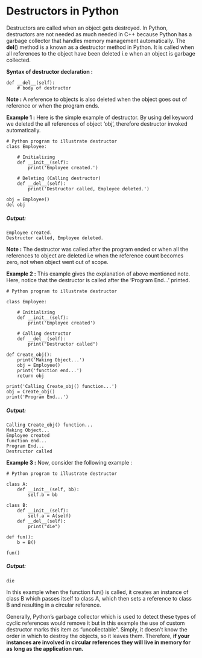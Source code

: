 # Destructors in Python

Destructors are called when an object gets destroyed. In Python, destructors are not needed as much needed in C++ because Python has a garbage collector that handles memory management automatically.
The __del__() method is a known as a destructor method in Python. It is called when all references to the object have been deleted i.e when an object is garbage collected.

**Syntax of destructor declaration :**

    def __del__(self):
        # body of destructor

**Note :** A reference to objects is also deleted when the object goes out of reference or when the program ends.

**Example 1 :** Here is the simple example of destructor. By using del keyword we deleted the all references of object ‘obj’, therefore destructor invoked automatically.

    # Python program to illustrate destructor 
    class Employee: 
  
        # Initializing 
        def __init__(self): 
            print('Employee created.') 
  
        # Deleting (Calling destructor) 
        def __del__(self): 
            print('Destructor called, Employee deleted.') 
  
    obj = Employee() 
    del obj 
##### Output:
    Employee created.
    Destructor called, Employee deleted.

**Note :** The destructor was called after the program ended or when all the references to object are deleted i.e when the reference count becomes zero, not when object went out of scope.

**Example 2 :** This example gives the explanation of above mentioned note. Here, notice that the destructor is called after the ‘Program End…’ printed.
    
    # Python program to illustrate destructor 
  
    class Employee: 
  
        # Initializing  
        def __init__(self): 
            print('Employee created') 
  
        # Calling destructor 
        def __del__(self): 
            print("Destructor called") 
  
    def Create_obj(): 
        print('Making Object...') 
        obj = Employee() 
        print('function end...') 
        return obj 
  
    print('Calling Create_obj() function...') 
    obj = Create_obj() 
    print('Program End...') 
##### Output:
    Calling Create_obj() function...
    Making Object...
    Employee created
    function end...
    Program End...
    Destructor called
**Example 3 :** Now, consider the following example :

    # Python program to illustrate destructor 
  
    class A: 
        def __init__(self, bb): 
            self.b = bb 
  
    class B: 
        def __init__(self): 
            self.a = A(self) 
        def __del__(self): 
            print("die") 
  
    def fun(): 
        b = B() 
  
    fun() 
##### Output:
    die

In this example when the function fun() is called, it creates an instance of class B which passes itself to class A, which then sets a reference to class B and resulting in a circular reference.

Generally, Python’s garbage collector which is used to detect these types of cyclic references would remove it but in this example the use of custom destructor marks this item as “uncollectable”.
Simply, it doesn’t know the order in which to destroy the objects, so it leaves them. Therefore, **if your instances are involved in circular references they will live in memory for as long as the application run.**

